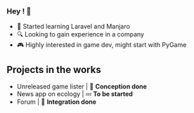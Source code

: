 ### Hey ! 👋

- 🌱 Started learning Laravel and Manjaro
- 🔍 Looking to gain experience in a company
- 🎮 Highly interested in game dev, might start with PyGame

## Projects in the works

- Unreleased game lister | :pencil: **Conception done**
- News app on ecology | :zzz: **To be started**
- Forum | :stars: **Integration done**


<!---
Theo-Beaudouin/Theo-Beaudouin is a ✨ special ✨ repository because its `README.md` (this file) appears on your GitHub profile.
You can click the Preview link to take a look at your changes.
--->
